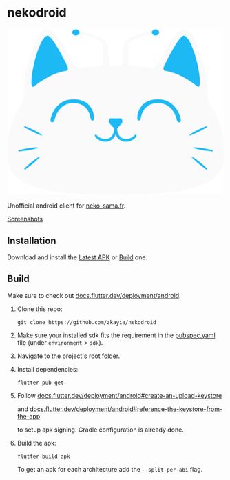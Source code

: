 # nekodroid

![Demo animation](assets/images/nekodroid_logo_regular.svg "Demo animation")

Unofficial android client for [neko-sama.fr](https://neko-sama.fr).

[Screenshots](screenshots/ "Screenshots")

## Installation

Download and install the [Latest APK](https://github.com/zkayia/nekodroid/releases/latest) or [Build](#Build) one.

## Build

Make sure to check out [docs.flutter.dev/deployment/android](https://docs.flutter.dev/deployment/android).

1. Clone this repo:
   ```
   git clone https://github.com/zkayia/nekodroid
   ```

2. Make sure your installed sdk fits the requirement in the [pubspec.yaml](pubspec.yaml) file (under `environment` > `sdk`).

3. Navigate to the project's root folder.

4. Install dependencies:
   ```
   flutter pub get
   ```

5. Follow
    [docs.flutter.dev/deployment/android#create-an-upload-keystore](https://docs.flutter.dev/deployment/android#create-an-upload-keystore)

   and
	  [docs.flutter.dev/deployment/android#reference-the-keystore-from-the-app](https://docs.flutter.dev/deployment/android#reference-the-keystore-from-the-app)

	 to setup apk signing.
	 Gradle configuration is already done.

6. Build the apk:
   ```
   flutter build apk
   ```
   To get an apk for each architecture add the `--split-per-abi` flag.